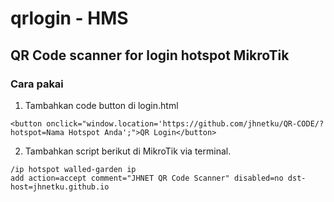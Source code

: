 # qrlogin - HMS
## QR Code scanner for login hotspot MikroTik

### Cara pakai

1. Tambahkan code button di login.html
```
<button onclick="window.location='https://github.com/jhnetku/QR-CODE/?hotspot=Nama Hotspot Anda';">QR Login</button>
```
2. Tambahkan script berikut di MikroTik via terminal.
```
/ip hotspot walled-garden ip
add action=accept comment="JHNET QR Code Scanner" disabled=no dst-host=jhnetku.github.io
```

